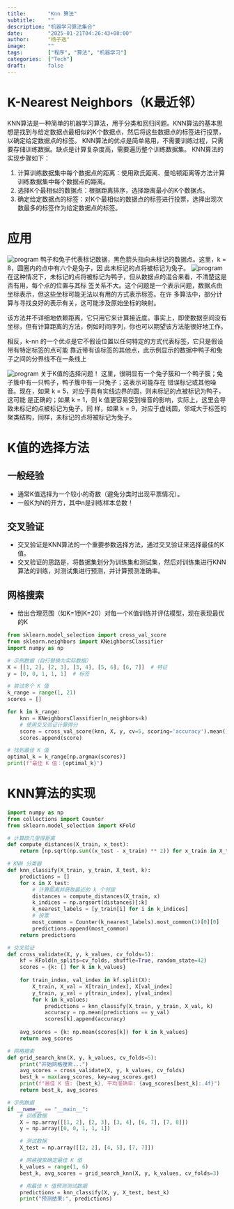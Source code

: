 ```yaml
---
title:       "Knn 算法"
subtitle:    ""
description: "机器学习算法集合"
date:        "2025-01-21T04:26:43+08:00"
author:      "杨子逸"
image:       ""
tags:        ["程序", "算法", "机器学习"]
categories:  ["Tech"]
draft:       false
---
```


# K-Nearest Neighbors（K最近邻）
KNN算法是一种简单的机器学习算法，用于分类和回归问题。KNN算法的基本思想是找到与给定数据点最相似的K个数据点，然后将这些数据点的标签进行投票，以确定给定数据点的标签。
KNN算法的优点是简单易用，不需要训练过程，只需要存储训练数据。缺点是计算复杂度高，需要遍历整个训练数据集。
KNN算法的实现步骤如下：
1. 计算训练数据集中每个数据点的距离：使用欧氏距离、曼哈顿距离等方法计算训练数据集中每个数据点的距离。
2. 选择K个最相似的数据点：根据距离排序，选择距离最小的K个数据点。
3. 确定给定数据点的标签：对K个最相似的数据点的标签进行投票，选择出现次数最多的标签作为给定数据点的标签。

# 应用
![program](/img/machine_learning/knn1.png)
鸭⼦和兔⼦代表标记数据，⿊⾊箭头指向未标记的数据点。这⾥，k = 8，圆圈内的点中有六个是兔⼦，因
此未标记的点将被标记为兔⼦。
![program](/img/machine_learning/knn2.png)
在这种情况下，未标记的点将被标记为鸭⼦，但从数据点的混合来看，不清楚这是否有⽤，每个点的位置与其标
签关系不⼤。这个问题是⼀个表⽰问题，数据点由坐标表⽰，但这些坐标可能⽆法以有⽤的⽅式表⽰标签。在许
多算法中，部分计算与寻找良好的表⽰有关，这可能涉及原始坐标的映射。

该⽅法并不详细地依赖距离，它只⽤它来计算接近度。事实上，即使数据空间没有坐标，但有计算距离的⽅法，例如时间序列，你也可以期望该⽅法能很好地⼯作。

相反，k-nn 的⼀个优点是它不假设位置以任何特定的⽅式代表标签，它只是假设带有特定标签的点可能
靠近带有该标签的其他点，此⽰例显⽰的数据中鸭⼦和兔⼦之间的分界线不在⼀条线上

![program](/img/machine_learning/knn3.png)
关于K值的选择问题！
这⾥，很明显有⼀个兔⼦簇和⼀个鸭⼦簇；兔⼦簇中有⼀只鸭⼦，鸭⼦簇中有⼀只兔⼦；这表⽰可能存在
错误标记或其他噪⾳。现在，如果 k = 5，对应于具有实线边界的圆，则未标记的点被标记为鸭⼦，这可能
是正确的；如果 k = 1，则 k 值更容易受到噪⾳的影响，实际上，这⾥会导致未标记的点被标记为兔⼦，同
样，如果 k = 9，对应于虚线圆，邻域⼤于标签的聚类结构，同样，未标记的点将被标记为兔⼦。

# K值的选择方法
 ## 一般经验
- 通常K值选择为一个较小的奇数（避免分类时出现平票情况）。
- 一般K为N的开方，其中n是训练样本总数！
 ## 交叉验证
- 交叉验证是KNN算法的一个重要参数选择方法，通过交叉验证来选择最佳的K值。
- 交叉验证的思路是，将数据集划分为训练集和测试集，然后对训练集进行KNN算法的训练，对测试集进行预测，并计算预测准确率。
 ## 网格搜索
 - 给出合理范围（如K=1到K=20）对每一个K值训练并评估模型，现在表现最优的K
 
 ```python
from sklearn.model_selection import cross_val_score
from sklearn.neighbors import KNeighborsClassifier
import numpy as np
```


```python
# 示例数据（自行替换为实际数据）
X = [[1, 2], [2, 3], [3, 4], [5, 6], [6, 7]]  # 特征
y = [0, 0, 1, 1, 1]  # 标签

# 尝试多个 K 值
k_range = range(1, 21)
scores = []

for k in k_range:
    knn = KNeighborsClassifier(n_neighbors=k)
    # 使用交叉验证计算得分
    score = cross_val_score(knn, X, y, cv=5, scoring='accuracy').mean()
    scores.append(score)

# 找到最佳 K 值
optimal_k = k_range[np.argmax(scores)]
print(f"最佳 K 值：{optimal_k}")
```


# KNN算法的实现
```python
import numpy as np
from collections import Counter
from sklearn.model_selection import KFold

# 计算欧几里得距离
def compute_distances(X_train, x_test):
    return [np.sqrt(np.sum((x_test - x_train) ** 2)) for x_train in X_train]

# KNN 分类器
def knn_classify(X_train, y_train, X_test, k):
    predictions = []
    for x in X_test:
        # 计算距离并获取最近的 k 个邻居
        distances = compute_distances(X_train, x)
        k_indices = np.argsort(distances)[:k]
        k_nearest_labels = [y_train[i] for i in k_indices]
        # 投票
        most_common = Counter(k_nearest_labels).most_common(1)[0][0]
        predictions.append(most_common)
    return predictions

# 交叉验证
def cross_validate(X, y, k_values, cv_folds=5):
    kf = KFold(n_splits=cv_folds, shuffle=True, random_state=42)
    scores = {k: [] for k in k_values}
    
    for train_index, val_index in kf.split(X):
        X_train, X_val = X[train_index], X[val_index]
        y_train, y_val = y[train_index], y[val_index]
        for k in k_values:
            predictions = knn_classify(X_train, y_train, X_val, k)
            accuracy = np.mean(predictions == y_val)
            scores[k].append(accuracy)
    
    avg_scores = {k: np.mean(scores[k]) for k in k_values}
    return avg_scores

# 网格搜索
def grid_search_knn(X, y, k_values, cv_folds=5):
    print("开始网格搜索...")
    avg_scores = cross_validate(X, y, k_values, cv_folds)
    best_k = max(avg_scores, key=avg_scores.get)
    print(f"最佳 K 值: {best_k}, 平均准确率: {avg_scores[best_k]:.4f}")
    return best_k, avg_scores

# 示例数据
if __name__ == "__main__":
    # 训练数据
    X = np.array([[1, 2], [2, 3], [3, 4], [6, 7], [7, 8]])
    y = np.array([0, 0, 1, 1, 1])

    # 测试数据
    X_test = np.array([[2, 2], [4, 5], [7, 7]])

    # 网格搜索确定最佳 K 值
    k_values = range(1, 6)
    best_k, avg_scores = grid_search_knn(X, y, k_values, cv_folds=3)

    # 用最佳 K 值预测测试数据
    predictions = knn_classify(X, y, X_test, best_k)
    print("预测结果:", predictions)
```
